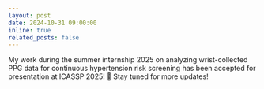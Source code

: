 ```yaml
---
layout: post
date: 2024-10-31 09:00:00
inline: true
related_posts: false
---
```


My work during the summer internship 2025 on analyzing wrist-collected PPG data for continuous hypertension risk screening has been accepted for presentation at ICASSP 2025! 🎉 Stay tuned for more updates!
